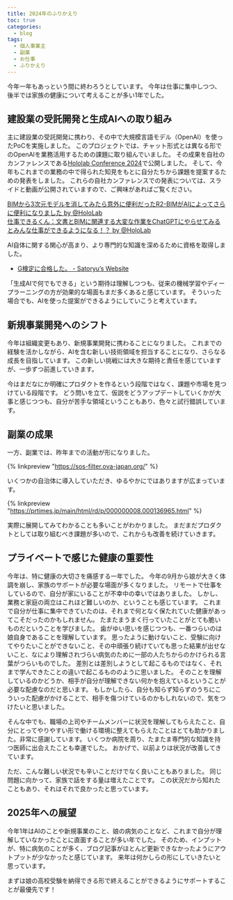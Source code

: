 ```yaml
---
title: 2024年のふりかえり
toc: true
categories:
  - blog
tags:
  - 個人事業主
  - 副業
  - お仕事
  - ふりかえり
---
```

今年一年もあっという間に終わろうとしています。
今年は仕事に集中しつつ、後半では家族の健康について考えることが多い1年でした。

## 建設業の受託開発と生成AIへの取り組み

主に建設業の受託開発に携わり、その中で大規模言語モデル（OpenAI）を使ったPoCを実施しました。
このプロジェクトでは、チャット形式とは異なる形でのOpenAIを業務活用するための課題に取り組んでいました。
その成果を自社のカンファレンスである[Hololab Conference 2024](https://hololab.connpass.com/event/311388/)で公開しました。
そして、今年もこれまでの業務の中で得られた知見をもとに自分たちから課題を提案するための発表をしました。
これらの自社カンファレンスでの発表については、スライドと動画が公開されていますので、ご興味があればご覧ください。

<script async class="docswell-embed" src="https://www.docswell.com/assets/libs/docswell-embed/docswell-embed.min.js" data-src="https://www.docswell.com/slide/524R66/embed" data-aspect="0.5625"></script><div class="docswell-link"><a href="https://www.docswell.com/s/HoloLab/524R66-holoconf24_a4">BIMから3次元モデルを消してみたら意外に便利だったR2-BIMがAIによってさらに便利になりました by @HoloLab</a></div>

<script async class="docswell-embed" src="https://www.docswell.com/assets/libs/docswell-embed/docswell-embed.min.js" data-src="https://www.docswell.com/slide/5382V1/embed" data-aspect="0.5625"></script><div class="docswell-link"><a href="https://www.docswell.com/s/HoloLab/5382V1-holoconf24_a6">仕事できるくん：文書とBIMに関連する大変な作業をChatGPTにやらせてみるとみんな仕事ができるようになる！？ by @HoloLab</a></div>

AI自体に関する関心が高まり、より専門的な知識を深めるために資格を取得しました。
- [G検定に合格した。 - Satoryu’s Website](https://www.satoryu.com/blog/2024/06/02/deep-learning-for-general-passed.html)

「生成AIで何でもできる」という期待は理解しつつも、従来の機械学習やディープラーニングの方が効果的な場面もまだ多くあると感じています。
そういった場合でも、AIを使った提案ができるようにしていこうと考えています。

## 新規事業開発へのシフト

今年は組織変更もあり、新規事業開発に携わることになりました。
これまでの経験を活かしながら、AIを含む新しい技術領域を担当することになり、さらなる成長を目指しています。
この新しい挑戦には大きな期待と責任を感じていますが、一歩ずつ前進していきます。

今はまだなにか明確にプロダクトを作るという段階ではなく、課題や市場を見つけている段階です。
どう問いを立て、仮説をどうアップデートしていくかが大事と感じつつも、自分が苦手な領域ということもあり、色々と試行錯誤しています。

## 副業の成果

一方、副業では、昨年までの活動が形になりました。

{% linkpreview "https://sos-filter.ova-japan.org/" %}

いくつかの自治体に導入していただき、ゆるやかにではありますが広まっています。

{% linkpreview "https://prtimes.jp/main/html/rd/p/000000008.000136965.html" %}

実際に展開してみてわかることも多いことがわかりました。
まだまだプロダクトとしては取り組むべき課題が多いので、これからも改善を続けていきます。

## プライベートで感じた健康の重要性

今年は、特に健康の大切さを痛感する一年でした。
今年の9月から娘が大きく体調を崩し、家族のサポートが必要な場面が多くなりました。
リモートで仕事をしているので、自分が家にいることが不幸中の幸いではありました。
しかし、業務と家庭の両立はこれほど難しいのか、ということも感じています。
これまで自分が仕事に集中できていたのは、それまで何となく保たれていた健康があってこそだったのかもしれません。
たまたまうまく行っていたことがとても脆いものだということを学びました。
歯がゆい思いを感じつつも、一番つらいのは娘自身であることを理解しています。
思ったように動けないこと、受験に向けてやりたいことができないこと、その中頑張り続けていても思った結果が出せないこと、なにより理解されづらい病気のために一部の人たちからのかけられる言葉がつらいものでした。
差別とは差別しようとして起こるものではなく、それまで学んできたことの違いで起こるもののように思いました。
そのことを理解しているのかどうか、相手が自分が理解できない何かを抱えているということが必要な配慮なのだと思います。
もしかしたら、自分も知らず知らずのうちにこういった配慮がかけることで、相手を傷つけているのかもしれないので、気をつけたいと思いました。

そんな中でも、職場の上司やチームメンバーに状況を理解してもらえたこと、自分にとってやりやすい形で働ける環境に整えてもらえたことはとても助かりました。非常に感謝しています。
いくつか病院を周り、たまたま専門的な知識を持つ医師に出会えたことも幸運でした。
おかげで、以前よりは状況が改善してきています。

ただ、こんな難しい状況でも辛いことだけでなく良いこともありました。
同じ問題に向かって、家族で話をする量は増えたことです。
この状況だから知れたこともあり、それはそれで良かったと思っています。

## 2025年への展望

今年1年はAIのことや新規事業のこと、娘の病気のことなど、これまで自分が理解していなかったことに直面することが多い年でした。
そのため、インプットが、特に病気のことが多く、ブログ記事がほとんど更新できなかったようにアウトプットが少なかったと感じています。
来年は何かしらの形にしていきたいと思っています。

まずは娘の高校受験を納得できる形で終えることができるようにサポートすることが最優先です！
